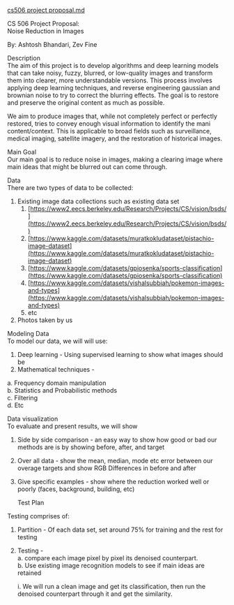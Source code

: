 [cs506 project proposal.md](https://github.com/user-attachments/files/22454918/cs506.project.proposal.md)
		

CS 506 Project Proposal:  
Noise Reduction in Images

By: Ashtosh Bhandari, Zev Fine

Description  
The aim of this project is to develop algorithms and deep learning models that can take noisy, fuzzy, blurred, or low-quality images and transform them into clearer, more understandable versions. This process involves applying deep learning techniques, and reverse engineering gaussian and brownian noise to try to correct the blurring effects. The goal is to restore and preserve the original content as much as possible.

We aim to produce images that, while not completely perfect or perfectly restored, tries to convey enough visual information to identify the mani content/context. This is applicable to broad fields such as surveillance, medical imaging, satellite imagery, and the restoration of historical images.  

Main Goal  
Our main goal is to reduce noise in images, making a clearing image where main ideas that might be blurred out can come through.

Data  
There are two types of data to be collected:

1. Existing image data collections such as existing data set  
   1. [https://www2.eecs.berkeley.edu/Research/Projects/CS/vision/bsds/](https://www2.eecs.berkeley.edu/Research/Projects/CS/vision/bsds/)  
   2. [https://www.kaggle.com/datasets/muratkokludataset/pistachio-image-dataset](https://www.kaggle.com/datasets/muratkokludataset/pistachio-image-dataset)  
   3. [https://www.kaggle.com/datasets/gpiosenka/sports-classification](https://www.kaggle.com/datasets/gpiosenka/sports-classification)  
   4. [https://www.kaggle.com/datasets/vishalsubbiah/pokemon-images-and-types](https://www.kaggle.com/datasets/vishalsubbiah/pokemon-images-and-types)  
   5. etc  
2. Photos taken by us  
   

Modeling Data  
To model our data, we will will use:

1. Deep learning  \- Using supervised learning to show what images should be  
2. Mathematical techniques \- 

a. Frequency domain manipulation  
b. Statistics and Probabilistic methods  
c. Filtering   
d. Etc

Data visualization  
To evaluate and present results, we will show

1. Side by side comparison \- an easy way to show how good or bad our methods are is by showing before, after, and target  
2. Over all data \- show the mean, median, mode etc error between our overage targets and show RGB Differences in before and after  
3. Give specific examples \- show where the reduction worked well or poorly (faces, background, building, etc)  
     
   Test Plan

Testing comprises of: 

1. Partition \- Of each data set, set around 75% for training and the rest for testing   
2. Testing \-   
   a. compare each image pixel by pixel its denoised counterpart.   
   b. Use existing image recognition models to see if main ideas are retained 

   i. We will run a clean image and get its classification, then run the denoised counterpart through it and get the similarity.

